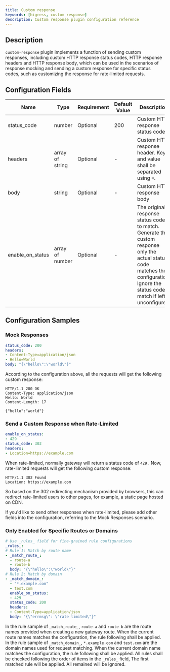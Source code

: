 ```yaml
---
title: Custom response
keywords: [higress, custom response]
description: Custom response plugin configuration reference
---
```


## Description
`custom-response` plugin implements a function of sending custom responses, including custom HTTP response status codes, HTTP response headers and HTTP response body, which can be used in the scenarios of response mocking and sending a custom response for specific status codes, such as customizing the response for rate-limited requests.

## Configuration Fields

| Name | Type | Requirement |  Default Value | Description |
| -------- | -------- | -------- | -------- | -------- |
|  status_code    |  number     |  Optional      |   200  |  Custom HTTP response status code   |
|  headers     |  array of string      |  Optional     |   -  |  Custom HTTP response header. Key and value shall be separated using `=`.   |
|  body      |  string    |  Optional     |   -   |  Custom HTTP response body  |
|  enable_on_status   |  array of number    |   Optional     |  -  | The original response status code to match. Generate the custom response only the actual status code matches the configuration. Ignore the status code match if left unconfigured.   |

## Configuration Samples

### Mock Responses

```yaml
status_code: 200
headers:
- Content-Type=application/json
- Hello=World
body: "{\"hello\":\"world\"}"

```

According to the configuration above, all the requests will get the following custom response:

```text
HTTP/1.1 200 OK
Content-Type: application/json
Hello: World
Content-Length: 17

{"hello":"world"}
```

### Send a Custom Response when Rate-Limited

```yaml
enable_on_status: 
- 429
status_code: 302
headers:
- Location=https://example.com
```

When rate-limited, normally gateway will return a status code of `429` . Now, rate-limited requests will get the following custom response:

```text
HTTP/1.1 302 Found
Location: https://example.com
```

So based on the 302 redirecting mechanism provided by browsers, this can redirect rate-limited users to other pages, for example, a static page hosted on CDN.

If you'd like to send other responses when rate-limited, please add other fields into the configuration, referring to the Mock Responses scenario.

### Only Enabled for Specific Routes or Domains
```yaml
# Use _rules_ field for fine-grained rule configurations 
_rules_:
# Rule 1: Match by route name
- _match_route_:
  - route-a
  - route-b
  body: "{\"hello\":\"world\"}"
# Rule 2: Match by domain
- _match_domain_:
  - "*.example.com"
  - test.com
  enable_on_status: 
  - 429
  status_code: 200
  headers:
  - Content-Type=application/json
  body: "{\"errmsg\": \"rate limited\"}"
```
In the rule sample of `_match_route_`, `route-a` and `route-b` are the route names provided when creating a new gateway route. When the current route names matches the configuration, the rule following shall be applied.
In the rule sample of `_match_domain_`, `*.example.com` and `test.com` are the domain names used for request matching. When the current domain name matches the configuration, the rule following shall be applied.
All rules shall be checked following the order of items in the `_rules_` field, The first matched rule will be applied. All remained will be ignored.
